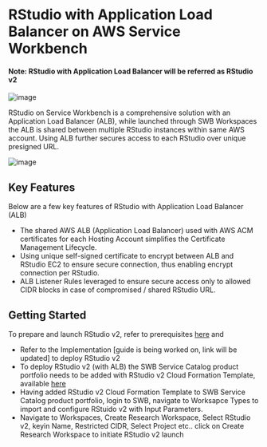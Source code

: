 # RStudio with Application Load Balancer on AWS Service Workbench
#### Note: RStudio with Application Load Balancer will be referred as RStudio v2
  ![image](https://user-images.githubusercontent.com/73109773/119454257-fbd76800-bd55-11eb-8292-cb2533e549a0.png)

RStudio on Service Workbench is a comprehensive solution with an Application Load Balancer (ALB), while launched through SWB
Workspaces the ALB is shared between multiple RStudio instances within same AWS account. Using ALB further secures access to each RStudio over unique presigned URL.

  ![image](https://user-images.githubusercontent.com/73109773/119454593-5375d380-bd56-11eb-89fb-cf11328ed468.png)

## Key Features
Below are a few key features of RStudio with Application Load Balancer (ALB)
*	The shared AWS ALB (Application Load Balancer) used with AWS ACM certificates for each Hosting Account simplifies the Certificate Management Lifecycle.
*	Using unique self-signed certificate to encrypt between ALB and RStudio EC2 to ensure secure connection, thus enabling encrypt connection per RStudio.
*	ALB Listener Rules leveraged to ensure secure access only to allowed CIDR blocks in case of compromised / shared RStudio URL.

## Getting Started
To prepare and launch RStudio v2, refer to prerequisites [here](https://github.com/RLOpenCatalyst/Service_Workbench_Templates/blob/main/RStudio/Prerequisite/prerequisite.md) and
* Refer to the Implementation [guide is being worked on, link will be updated] to deploy RStudio v2
* To deploy RStudio v2 (with ALB) the SWB Service Catalog product portfolio needs to be added with RStudio v2 Cloud Formation Template, available [here](https://github.com/RLOpenCatalyst/Service_Workbench_Templates/blob/main/RStudio/ec2-rlrstudio.yaml)
* Having added RStudio v2 Cloud Formation Template to SWB Service Catalog product portfolio, login to SWB, navigate to Worksapce Types to import and configure RStuido v2 with Input Parameters.
* Navigate to Workspaces, Create Research Workspace, Select RStudio v2, keyin Name, Restricted CIDR, Select Project etc.. click on Create Research Workspace to initiate RStudio v2 launch
